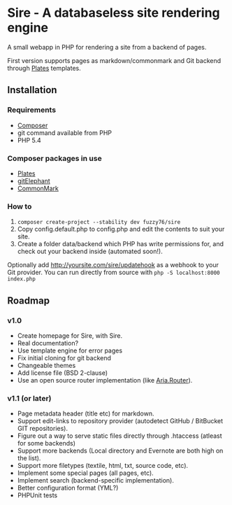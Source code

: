 # Sire - A databaseless site rendering engine

A small webapp in PHP for rendering a site from a backend of pages.

First version supports pages as markdown/commonmark and Git backend through [Plates](http://platesphp.com) templates.

## Installation

### Requirements
- [Composer](https://getcomposer.org)
- git command available from PHP
- PHP 5.4

### Composer packages in use
- [Plates](http://platesphp.com)
- [gitElephant](https://github.com/matteosister/GitElephant)
- [CommonMark](http://commonmark.thephpleague.com)

### How to
1. ```composer create-project --stability dev fuzzy76/sire```
2. Copy config.default.php to config.php and edit the contents to suit your site.
3. Create a folder data/backend which PHP has write permissions for, and check out your backend inside (automated soon!).

Optionally add http://yoursite.com/sire/updatehook as a webhook to your Git provider. You can run directly from source with ```php -S localhost:8000 index.php```

## Roadmap

### v1.0
- Create homepage for Sire, with Sire.
- Real documentation?
- Use template engine for error pages
- Fix initial cloning for git backend
- Changeable themes
- Add license file (BSD 2-clause)
- Use an open source router implementation (like [Aria.Router](http://auraphp.com/packages/Aura.Router/)).

### v1.1 (or later)
- Page metadata header (title etc) for markdown.
- Support edit-links to repository provider (autodetect GitHub / BitBucket GIT repositories).
- Figure out a way to serve static files directly through .htaccess (atleast for some backends)
- Support more backends (Local directory and Evernote are both high on the list).
- Support more filetypes (textile, html, txt, source code, etc).
- Implement some special pages (all pages, etc).
- Implement search (backend-specific implementation).
- Better configuration format (YML?)
- PHPUnit tests
